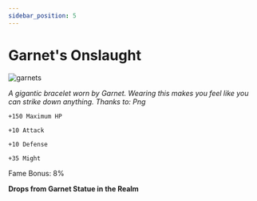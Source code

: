 ```yaml
---
sidebar_position: 5
---
```


# Garnet's Onslaught

![garnets](https://vwiki.valorserver.com/api/item/picture/garnet's%20onslaught)

<i>A gigantic bracelet worn by Garnet. Wearing this makes you feel like you can strike down anything. Thanks to: Png</i>

    +150 Maximum HP
   
    +10 Attack
    
    +10 Defense
    
    +35 Might
    
Fame Bonus: 8%

**Drops from Garnet Statue in the Realm**
